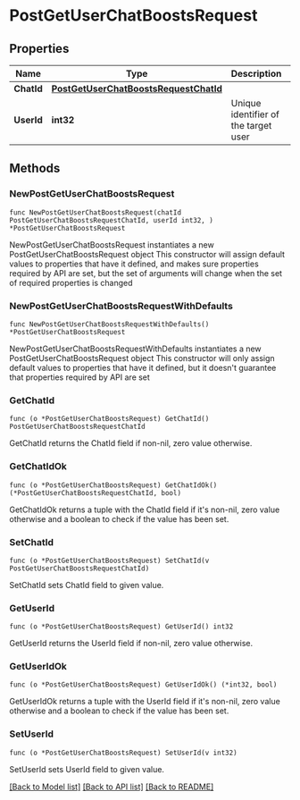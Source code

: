 # PostGetUserChatBoostsRequest

## Properties

Name | Type | Description | Notes
------------ | ------------- | ------------- | -------------
**ChatId** | [**PostGetUserChatBoostsRequestChatId**](PostGetUserChatBoostsRequestChatId.md) |  | 
**UserId** | **int32** | Unique identifier of the target user | 

## Methods

### NewPostGetUserChatBoostsRequest

`func NewPostGetUserChatBoostsRequest(chatId PostGetUserChatBoostsRequestChatId, userId int32, ) *PostGetUserChatBoostsRequest`

NewPostGetUserChatBoostsRequest instantiates a new PostGetUserChatBoostsRequest object
This constructor will assign default values to properties that have it defined,
and makes sure properties required by API are set, but the set of arguments
will change when the set of required properties is changed

### NewPostGetUserChatBoostsRequestWithDefaults

`func NewPostGetUserChatBoostsRequestWithDefaults() *PostGetUserChatBoostsRequest`

NewPostGetUserChatBoostsRequestWithDefaults instantiates a new PostGetUserChatBoostsRequest object
This constructor will only assign default values to properties that have it defined,
but it doesn't guarantee that properties required by API are set

### GetChatId

`func (o *PostGetUserChatBoostsRequest) GetChatId() PostGetUserChatBoostsRequestChatId`

GetChatId returns the ChatId field if non-nil, zero value otherwise.

### GetChatIdOk

`func (o *PostGetUserChatBoostsRequest) GetChatIdOk() (*PostGetUserChatBoostsRequestChatId, bool)`

GetChatIdOk returns a tuple with the ChatId field if it's non-nil, zero value otherwise
and a boolean to check if the value has been set.

### SetChatId

`func (o *PostGetUserChatBoostsRequest) SetChatId(v PostGetUserChatBoostsRequestChatId)`

SetChatId sets ChatId field to given value.


### GetUserId

`func (o *PostGetUserChatBoostsRequest) GetUserId() int32`

GetUserId returns the UserId field if non-nil, zero value otherwise.

### GetUserIdOk

`func (o *PostGetUserChatBoostsRequest) GetUserIdOk() (*int32, bool)`

GetUserIdOk returns a tuple with the UserId field if it's non-nil, zero value otherwise
and a boolean to check if the value has been set.

### SetUserId

`func (o *PostGetUserChatBoostsRequest) SetUserId(v int32)`

SetUserId sets UserId field to given value.



[[Back to Model list]](../README.md#documentation-for-models) [[Back to API list]](../README.md#documentation-for-api-endpoints) [[Back to README]](../README.md)


